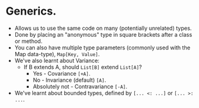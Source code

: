 # Generics.

* Allows us to use the same code on many (potentially unrelated) types.
* Done by placing an "anonymous" type in square brackets after a class or method.
* You can also have multiple type parameters (commonly used with the Map data-type), ```Map[Key, Value]```.
* We've also learnt about Variance:
  * If B extends A, should ```List[B]``` extend ```List[A]```?
    * Yes - Covariance ```[+A]```.
    * No - Invariance (default) ```[A]```.
    * Absolutely not - Contravariance ```[-A]```.
* We've learnt about bounded types, defined by ```[... <: ...]``` or ```[... >: ...```.